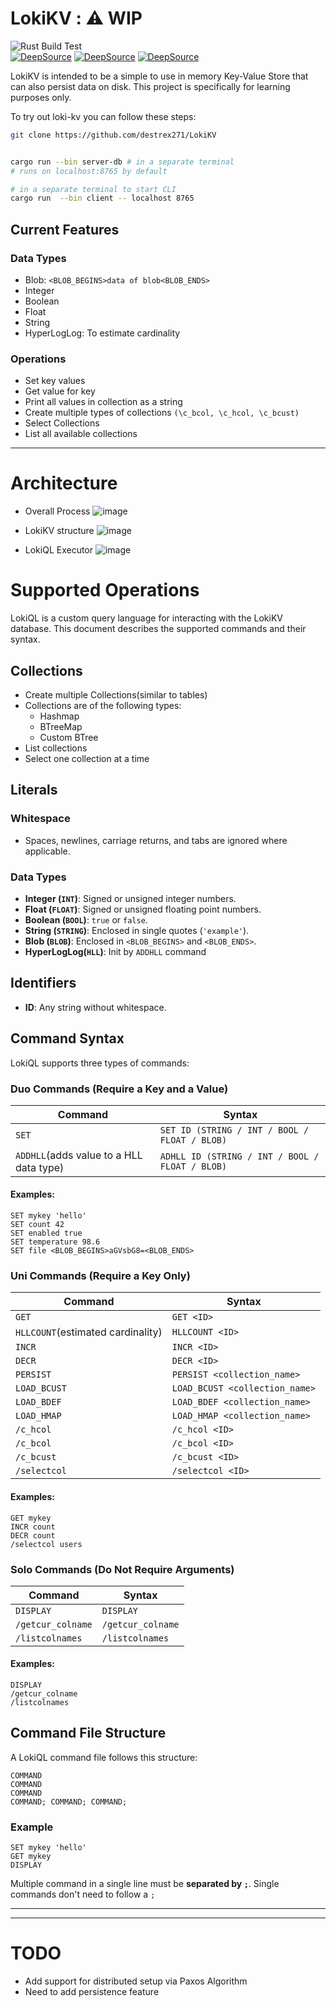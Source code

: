 # LokiKV :  ⚠️  WIP

![Rust Build Test](https://github.com/destrex271/LokiKV/actions/workflows/rust.yml/badge.svg)   
[![DeepSource](https://app.deepsource.com/gh/destrex271/LokiKV.svg/?label=code+coverage&show_trend=true&token=yNjixD6YddAmWYl3aPWNJV1M)](https://app.deepsource.com/gh/destrex271/LokiKV/)
[![DeepSource](https://app.deepsource.com/gh/destrex271/LokiKV.svg/?label=active+issues&show_trend=true&token=yNjixD6YddAmWYl3aPWNJV1M)](https://app.deepsource.com/gh/destrex271/LokiKV/)
[![DeepSource](https://app.deepsource.com/gh/destrex271/LokiKV.svg/?label=resolved+issues&show_trend=true&token=yNjixD6YddAmWYl3aPWNJV1M)](https://app.deepsource.com/gh/destrex271/LokiKV/)



LokiKV is intended to be a simple to use in memory Key-Value Store that can also persist data on disk.
This project is specifically for learning purposes only.

To try out loki-kv you can follow these steps:

```bash
git clone https://github.com/destrex271/LokiKV


cargo run --bin server-db # in a separate terminal
# runs on localhost:8765 by default

# in a separate terminal to start CLI
cargo run  --bin client -- localhost 8765
```

## Current Features

### Data Types
 - Blob: `<BLOB_BEGINS>data of blob<BLOB_ENDS>`
 - Integer
 - Boolean
 - Float
 - String
 - HyperLogLog: To estimate cardinality

### Operations
 - Set key values
 - Get value for key
 - Print all values in collection as a string
 - Create multiple types of collections ```(\c_bcol, \c_hcol, \c_bcust)```
 - Select Collections
 - List all available collections

<hr/>

# Architecture
 - Overall Process
![image](https://github.com/user-attachments/assets/5f6b200e-5f68-4cb4-85b3-260dc7a29db5)

 - LokiKV structure
![image](https://github.com/user-attachments/assets/3a0f64dd-756f-4fd7-bfa9-515dbcd17eb5)

 - LokiQL Executor
![image](https://github.com/user-attachments/assets/0b80811f-8807-4b25-8d38-05f809e09e6e)


# Supported Operations

LokiQL is a custom query language for interacting with the LokiKV database. This document describes the supported commands and their syntax.

## Collections
 - Create multiple Collections(similar to tables)
 - Collections are of the following types:
   - Hashmap
   - BTreeMap
   - Custom BTree
 - List collections
 - Select one collection at a time


## **Literals**

### **Whitespace**
- Spaces, newlines, carriage returns, and tabs are ignored where applicable.

### **Data Types**
- **Integer (`INT`)**: Signed or unsigned integer numbers.
- **Float (`FLOAT`)**: Signed or unsigned floating point numbers.
- **Boolean (`BOOL`)**: `true` or `false`.
- **String (`STRING`)**: Enclosed in single quotes (`'example'`).
- **Blob (`BLOB`)**: Enclosed in `<BLOB_BEGINS>` and `<BLOB_ENDS>`.
- **HyperLogLog(`HLL`)**: Init by `ADDHLL` command

## **Identifiers**
- **ID**: Any string without whitespace.

## **Command Syntax**

LokiQL supports three types of commands:

### **Duo Commands (Require a Key and a Value)**
| Command | Syntax                                          |
|---------|-------------------------------------------------|
| `SET`   | `SET ID (STRING / INT / BOOL / FLOAT / BLOB)` |
| `ADDHLL`(adds value to a HLL data type)   | `ADHLL ID (STRING / INT / BOOL / FLOAT / BLOB)` |

#### **Examples**:
```plaintext
SET mykey 'hello'
SET count 42
SET enabled true
SET temperature 98.6
SET file <BLOB_BEGINS>aGVsbG8=<BLOB_ENDS>
```

### **Uni Commands (Require a Key Only)**
| Command  | Syntax |
|----------|--------|
| `GET`    | `GET <ID>` |
| `HLLCOUNT`(estimated cardinality)    | `HLLCOUNT <ID>` |
| `INCR`   | `INCR <ID>` |
| `DECR`   | `DECR <ID>` |
| `PERSIST`   | `PERSIST <collection_name>` |
| `LOAD_BCUST`   | `LOAD_BCUST <collection_name>` |
| `LOAD_BDEF`   | `LOAD_BDEF <collection_name>` |
| `LOAD_HMAP`   | `LOAD_HMAP <collection_name>` |
| `/c_hcol`  | `/c_hcol <ID>` |
| `/c_bcol`  | `/c_bcol <ID>` |
| `/c_bcust` | `/c_bcust <ID>` |
| `/selectcol` | `/selectcol <ID>` |

#### **Examples**:
```plaintext
GET mykey
INCR count
DECR count
/selectcol users
```

### **Solo Commands (Do Not Require Arguments)**
| Command  | Syntax |
|----------|--------|
| `DISPLAY`  | `DISPLAY` |
| `/getcur_colname` | `/getcur_colname` |
| `/listcolnames`   | `/listcolnames` |

#### **Examples**:
```plaintext
DISPLAY
/getcur_colname
/listcolnames
```

## **Command File Structure**
A LokiQL command file follows this structure:

```plaintext
COMMAND
COMMAND
COMMAND
COMMAND; COMMAND; COMMAND;
```

### **Example**
```plaintext
SET mykey 'hello'
GET mykey
DISPLAY
```

Multiple command in a single line must be **separated by `;`**.
Single commands don't need to follow a `;`

---


<hr/>

# TODO

 - Add support for distributed setup via Paxos Algorithm
 - Need to add persistence feature
